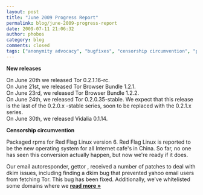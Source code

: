 ```yaml
---
layout: post
title: "June 2009 Progress Report"
permalink: blog/june-2009-progress-report
date: 2009-07-11 21:06:32
author: phobos
category: blog
comments: closed
tags: ["anonymity advocacy", "bugfixes", "censorship circumvention", "progress report", "releases"]
---
```


**New releases**

On June 20th we released Tor 0.2.1.16-rc.  
 On June 21st, we released Tor Browser Bundle 1.2.1.  
 On June 23rd, we released Tor Browser Bundle 1.2.2.  
 On June 24th, we released Tor 0.2.0.35-stable. We expect that this release is the last of the 0.2.0.x -stable series, soon to be replaced with the 0.2.1.x series.  
 On June 30th, we released Vidalia 0.1.14.

**Censorship circumvention**

Packaged rpms for Red Flag Linux version 6. Red Flag Linux is reported to be the new operating system for all Internet cafe's in China. So far, no one has seen this conversion actually happen, but now we're ready if it does.

Our email autoresponder, gettor , received a number of patches to deal with dkim issues, including finding a dkim bug that prevented yahoo email users from fetching Tor. This bug has been fixed. Additionally, we've whitelisted some domains where we [**read more »**](https://blog.torproject.org/blog/june-2009-progress-report)
